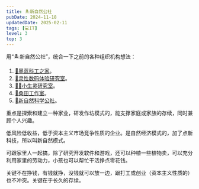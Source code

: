 ```yaml
---
title: 🏝新自然公社
pubDate: 2024-11-18
updatedDate: 2025-02-11
tags: [💻IT]
level: 3
top: 3
---
```


用“🏝新自然公社”，统合一下之前的各种组织机构想法：

1. [🌌墨蓝科工之家](/lab/20240712a-blue-home)。
2. [💖灵性数码体验研究室](/lab/20240727a-pink-lab)。
3. [🧚‍♀️小生灵研究室](/lab/20240825b-little-life-lab)。
4. [🌈桑田工作室](/lab/20241015b-mulberry-field)。
5. [🚀新自然科学公社](/xyy/20250202)。

重点是探索和建立一种家业，研发作坊模式的，能支撑家庭或家族的存续，同时兼顾个人兴趣。

低风险低收益，低于资本主义市场竞争性质的企业。是自然经济模式的，加了点新科技，所以叫新自然模式。

可跟家里人一起搞，除了研究开发软件和游戏，还可以种植一些植物卖，可以充分利用家里的劳动力，小孩也可以帮忙干活挣点零花钱。

关键不在挣钱，有钱就挣，没钱就可以放一边，跟打工或创业（资本主义性质的）也不冲突。关键在于长久的存续。
